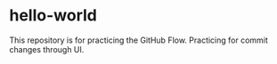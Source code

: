 # hello-world
This repository is for practicing the GitHub Flow.
Practicing for commit changes through UI.
